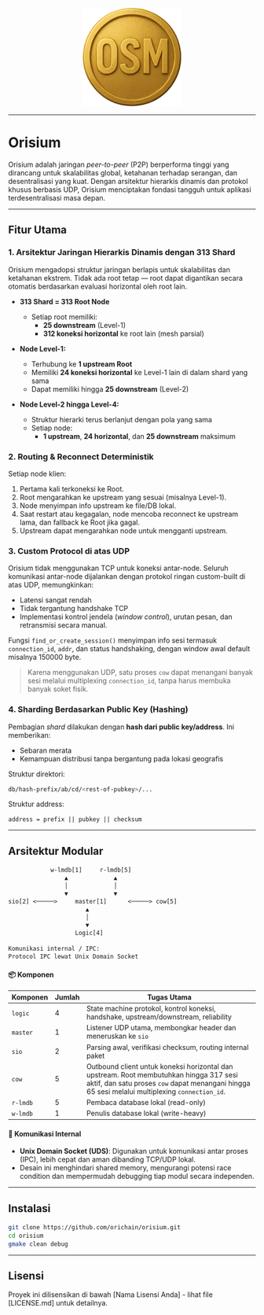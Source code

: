<p align="center">
<img src="assets/images/orisium.png" alt="Orisium Logo" width="200">
</p>

-----

# Orisium

Orisium adalah jaringan *peer-to-peer* (P2P) berperforma tinggi yang dirancang untuk skalabilitas global, ketahanan terhadap serangan, dan desentralisasi yang kuat. Dengan arsitektur hierarkis dinamis dan protokol khusus berbasis UDP, Orisium menciptakan fondasi tangguh untuk aplikasi terdesentralisasi masa depan.

-----

## Fitur Utama

### **1. Arsitektur Jaringan Hierarkis Dinamis dengan 313 Shard**

Orisium mengadopsi struktur jaringan berlapis untuk skalabilitas dan ketahanan ekstrem. Tidak ada root tetap — root dapat digantikan secara otomatis berdasarkan evaluasi horizontal oleh root lain.

* **313 Shard = 313 Root Node**
  * Setiap root memiliki:
    - **25 downstream** (Level-1)
    - **312 koneksi horizontal** ke root lain (mesh parsial)

* **Node Level-1:**
  - Terhubung ke **1 upstream Root**
  - Memiliki **24 koneksi horizontal** ke Level-1 lain di dalam shard yang sama
  - Dapat memiliki hingga **25 downstream** (Level-2)

* **Node Level-2 hingga Level-4:**
  - Struktur hierarki terus berlanjut dengan pola yang sama
  - Setiap node:
    - **1 upstream**, **24 horizontal**, dan **25 downstream** maksimum

### **2. Routing & Reconnect Deterministik**

Setiap node klien:

1. Pertama kali terkoneksi ke Root.
2. Root mengarahkan ke upstream yang sesuai (misalnya Level-1).
3. Node menyimpan info upstream ke file/DB lokal.
4. Saat restart atau kegagalan, node mencoba reconnect ke upstream lama, dan fallback ke Root jika gagal.
5. Upstream dapat mengarahkan node untuk mengganti upstream.

### **3. Custom Protocol di atas UDP**

Orisium tidak menggunakan TCP untuk koneksi antar-node. Seluruh komunikasi antar-node dijalankan dengan protokol ringan custom-built di atas UDP, memungkinkan:

* Latensi sangat rendah
* Tidak tergantung handshake TCP
* Implementasi kontrol jendela (*window control*), urutan pesan, dan retransmisi secara manual.

Fungsi `find_or_create_session()` menyimpan info sesi termasuk `connection_id`, `addr`, dan status handshaking, dengan window awal default misalnya 150000 byte.

> Karena menggunakan UDP, satu proses `cow` dapat menangani banyak sesi melalui multiplexing `connection_id`, tanpa harus membuka banyak soket fisik.

### **4. Sharding Berdasarkan Public Key (Hashing)**

Pembagian *shard* dilakukan dengan **hash dari public key/address**. Ini memberikan:

* Sebaran merata
* Kemampuan distribusi tanpa bergantung pada lokasi geografis

Struktur direktori:

```bash
db/hash-prefix/ab/cd/<rest-of-pubkey>/...
```

Struktur address:

```
address = prefix || pubkey || checksum
```

-----

## Arsitektur Modular

```
            w-lmdb[1]     r-lmdb[5]
                ▲             ▲
                │             │
                ▼             ▼ 
sio[2] <─────>     master[1]      <─────> cow[5]
                      ▲
                      │
                      ▼
                   Logic[4]

Komunikasi internal / IPC:
Protocol IPC lewat Unix Domain Socket
```

#### 📦 Komponen

| Komponen    | Jumlah  | Tugas Utama |
|-------------|---------|-------------|
| `logic`     | 4       | State machine protokol, kontrol koneksi, handshake, upstream/downstream, reliability |
| `master`    | 1       | Listener UDP utama, membongkar header dan meneruskan ke `sio` |
| `sio`       | 2       | Parsing awal, verifikasi checksum, routing internal paket |
| `cow`       | 5       | Outbound client untuk koneksi horizontal dan upstream. Root membutuhkan hingga 317 sesi aktif, dan satu proses `cow` dapat menangani hingga 65 sesi melalui multiplexing `connection_id`. |
| `r-lmdb`    | 5       | Pembaca database lokal (read-only) |
| `w-lmdb`    | 1       | Penulis database lokal (write-heavy) |

#### 🔌 Komunikasi Internal

- **Unix Domain Socket (UDS)**: Digunakan untuk komunikasi antar proses (IPC), lebih cepat dan aman dibanding TCP/UDP lokal.
- Desain ini menghindari shared memory, mengurangi potensi race condition dan mempermudah debugging tiap modul secara independen.

-----

## Instalasi

```bash
git clone https://github.com/orichain/orisium.git
cd orisium
gmake clean debug
```

-----

## Lisensi

Proyek ini dilisensikan di bawah [Nama Lisensi Anda] - lihat file [LICENSE.md] untuk detailnya.
